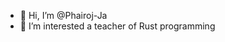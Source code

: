 - 👋 Hi, I’m @Phairoj-Ja
- 👀 I’m interested a teacher of Rust programming

<!---
Phairoj-Ja/Phairoj-Ja is a ✨ special ✨ repository because its `README.md` (this file) appears on your GitHub profile.
You can click the Preview link to take a look at your changes.
--->
